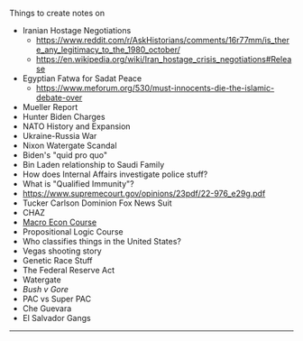 Things to create notes on
- Iranian Hostage Negotiations
  - https://www.reddit.com/r/AskHistorians/comments/16r77mm/is_there_any_legitimacy_to_the_1980_october/
  - https://en.wikipedia.org/wiki/Iran_hostage_crisis_negotiations#Release
- Egyptian Fatwa for Sadat Peace
  - https://www.meforum.org/530/must-innocents-die-the-islamic-debate-over
- Mueller Report
- Hunter Biden Charges
- NATO History and Expansion
- Ukraine-Russia War
- Nixon Watergate Scandal
- Biden's "quid pro quo"
- Bin Laden relationship to Saudi Family
- How does Internal Affairs investigate police stuff?
- What is "Qualified Immunity"?
- https://www.supremecourt.gov/opinions/23pdf/22-976_e29g.pdf
- Tucker Carlson Dominion Fox News Suit
- CHAZ
- [Macro Econ Course](https://www.youtube.com/playlist?list=PLUl4u3cNGP62EXoZ4B3_Ob7lRRwpGQxkb)
- Propositional Logic Course
- Who classifies things in the United States? 
- Vegas shooting story
- Genetic Race Stuff
- The Federal Reserve Act
- Watergate
- *Bush v Gore*
- PAC vs Super PAC
- Che Guevara
- El Salvador Gangs
________











#